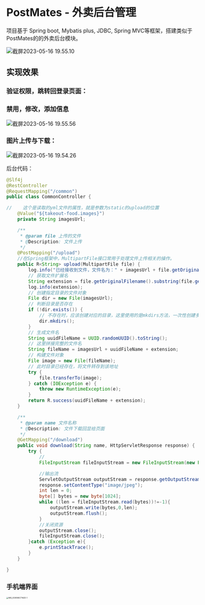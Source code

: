 # PostMates - 外卖后台管理
项目基于 Spring boot, Mybatis plus, JDBC, Spring MVC等框架，搭建类似于PostMates的的外卖后台模块。


![截屏2023-05-16 19.55.10](https://fastly.jsdelivr.net/gh/52chen/imagebed2023@main/uPic/截屏2023-05-16%2019.55.10.png)

## 实现效果

### 验证权限，跳转回登录页面：



### 禁用，修改，添加信息

![截屏2023-05-16 19.55.56](https://fastly.jsdelivr.net/gh/52chen/imagebed2023@main/uPic/%E6%88%AA%E5%B1%8F2023-05-16%2019.55.56.png)

### 图片上传与下载：



![截屏2023-05-16 19.54.26](https://fastly.jsdelivr.net/gh/52chen/imagebed2023@main/uPic/%E6%88%AA%E5%B1%8F2023-05-16%2019.54.26.png)



后台代码：

```java
@Slf4j
@RestController
@RequestMapping("/common")
public class CommonController {

//    这个是读取的yml文件的属性，就是参数为static的upload的位置
    @Value("${takeout-food.images}")
    private String imagesUrl;

    /**
     * @param file 上传的文件
     * @Description: 文件上传
     */
    @PostMapping("/upload")
    //在Spring框架中，MultipartFile接口常用于处理文件上传相关的操作。
    public R<String> upload(MultipartFile file) {
        log.info("已经接收到文件，文件名为：" + imagesUrl + file.getOriginalFilename());
        // 获取文件扩展名
        String extension = file.getOriginalFilename().substring(file.getOriginalFilename().lastIndexOf("."));
        log.info(extension);
        // 创建指定目录的文件对象
        File dir = new File(imagesUrl);
        // 判断目录是否存在
        if (!dir.exists()) {
            // 不存在时，应该创建对应的目录，这里使用的是mkdirs方法，一次性创建多级目录。
            dir.mkdirs();
        }
        // 生成文件名
        String uuidFileName = UUID.randomUUID().toString();
        // 这里拼接完整的文件名
        String fileName = imagesUrl + uuidFileName + extension;
        // 构建文件对象
        File image = new File(fileName);
        // 此时目录已经存在，将文件转存到该地址
        try {
            file.transferTo(image);
        } catch (IOException e) {
            throw new RuntimeException(e);
        }
        return R.success(uuidFileName + extension);
    }

    /**
     * @param name 文件名称
     * @Description: 文件下载回显给页面
     */
    @GetMapping("/download")
    public void download(String name, HttpServletResponse response) {
        try {
            //
            FileInputStream fileInputStream = new FileInputStream(new File(imagesUrl + name));

            //输出流
            ServletOutputStream outputStream = response.getOutputStream();
            response.setContentType("image/jpeg");
            int len = 0;
            byte[] bytes = new byte[1024];
            while ((len = fileInputStream.read(bytes))!=-1){
                outputStream.write(bytes,0,len);
                outputStream.flush();
            }
            //关闭资源
            outputStream.close();
            fileInputStream.close();
        }catch (Exception e){
            e.printStackTrace();
        }
    }

}
```



### 手机端界面

<img src="https://fastly.jsdelivr.net/gh/52chen/imagebed2023@main/uPic/IMG_B39088C71AD0-1.jpeg" alt="IMG_B39088C71AD0-1" style="zoom: 33%;" />



